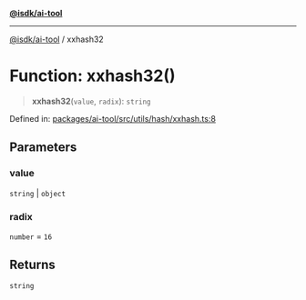 [**@isdk/ai-tool**](../README.md)

***

[@isdk/ai-tool](../globals.md) / xxhash32

# Function: xxhash32()

> **xxhash32**(`value`, `radix`): `string`

Defined in: [packages/ai-tool/src/utils/hash/xxhash.ts:8](https://github.com/isdk/ai-tool.js/blob/62dd65284e1c50d2e8546a14ae292154369bdb2c/src/utils/hash/xxhash.ts#L8)

## Parameters

### value

`string` | `object`

### radix

`number` = `16`

## Returns

`string`
